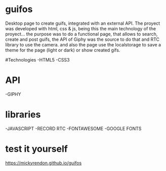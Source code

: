 # guifos
Desktop page to create guifs, integrated with an external API.
The proyect was developed with html, css & js, being this the main technology of the proyect...
the purpose was to do a functional page, that allows to search, create and post guifs, 
the API of Giphy was the source to do that and RTC library to use the camera.
and also the page use the localstorage to save a theme for the page (light or dark) or show created gifs.

#Technologies
-HTML5
-CSS3
# API
-GIPHY

# libraries
-JAVASCRIPT
-RECORD RTC
-FONTAWESOME
-GOOGLE FONTS

# test it yourself
https://mickyrendon.github.io/guifos

